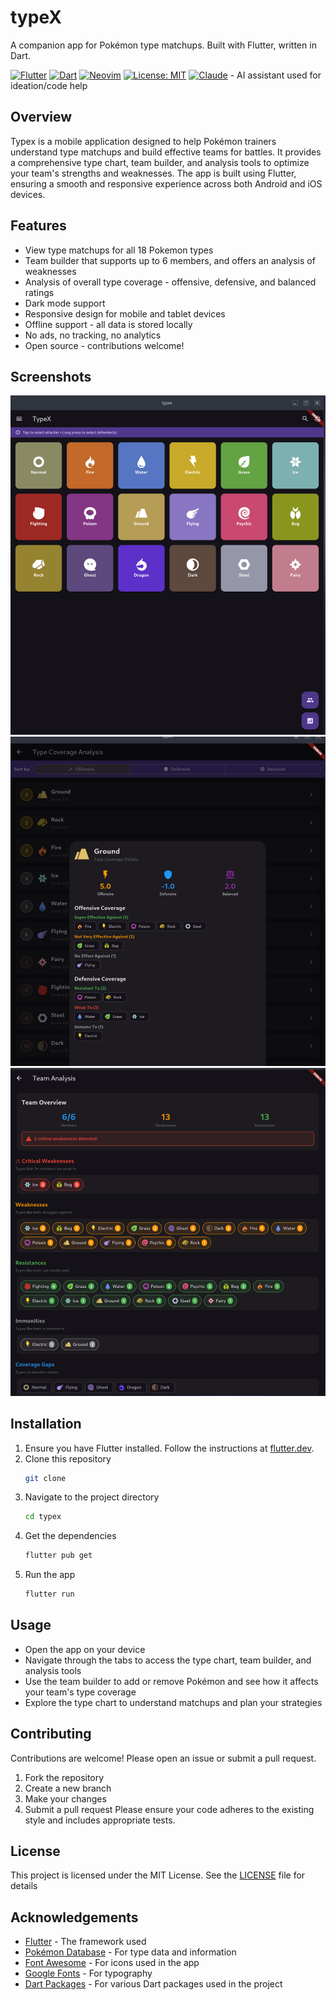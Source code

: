 # typeX
A companion app for Pokémon type matchups.
Built with Flutter, written in Dart.

[![Flutter](https://img.shields.io/badge/Flutter-02569B?style=for-the-badge&logo=flutter&logoColor=white)](https://flutter.dev/)
[![Dart](https://img.shields.io/badge/Dart-0175C2?style=for-the-badge&logo=dart&logoColor=white)](https://dart.dev/)
[![Neovim](https://img.shields.io/badge/NeoVim-57A143?style=for-the-badge&logo=neovim&logoColor=white)](https://neovim.io/)
[![License: MIT](https://img.shields.io/badge/License-MIT-yellow.svg?style=for-the-badge)](#license)
[![Claude](https://img.shields.io/badge/Claude-D97757?style=for-the-badge)](https://claude.ai/) - AI assistant used for ideation/code help


## Overview
Typex is a mobile application designed to help Pokémon trainers understand type matchups and build effective teams
for battles. It provides a comprehensive type chart, team builder, and analysis tools to optimize your team's strengths and weaknesses.
The app is built using Flutter, ensuring a smooth and responsive experience across both Android and iOS devices.

## Features
- View type matchups for all 18 Pokemon types
- Team builder that supports up to 6 members, and offers an analysis of weaknesses
- Analysis of overall type coverage - offensive, defensive, and balanced ratings
- Dark mode support
- Responsive design for mobile and tablet devices
- Offline support - all data is stored locally
- No ads, no tracking, no analytics
- Open source - contributions welcome!

## Screenshots
![Type Chart](screenshots/screenshot1.png)
![Type analysis](screenshots/screenshot2.png)
![Team builder](screenshots/screenshot3.png)

## Installation
1. Ensure you have Flutter installed. Follow the instructions at [flutter.dev](https://flutter.dev/docs/get-started/install).
2. Clone this repository
    ```bash
    git clone
    ```
3. Navigate to the project directory
    ```bash
    cd typex
    ```
4. Get the dependencies
    ```bash
    flutter pub get
    ```
5. Run the app
    ```bash
    flutter run
    ```
## Usage
- Open the app on your device
- Navigate through the tabs to access the type chart, team builder, and analysis tools
- Use the team builder to add or remove Pokémon and see how it affects your team's type coverage
- Explore the type chart to understand matchups and plan your strategies

## Contributing
Contributions are welcome! Please open an issue or submit a pull request.
1. Fork the repository
2. Create a new branch
3. Make your changes
4. Submit a pull request
Please ensure your code adheres to the existing style and includes appropriate tests.

## License
This project is licensed under the MIT License. See the [LICENSE](LICENSE) file for details

## Acknowledgements
- [Flutter](https://flutter.dev/) - The framework used
- [Pokémon Database](https://pokemondb.net/) - For type data and information
- [Font Awesome](https://fontawesome.com/) - For icons used in the app
- [Google Fonts](https://fonts.google.com/) - For typography
- [Dart Packages](https://pub.dev/) - For various Dart packages used in the project
